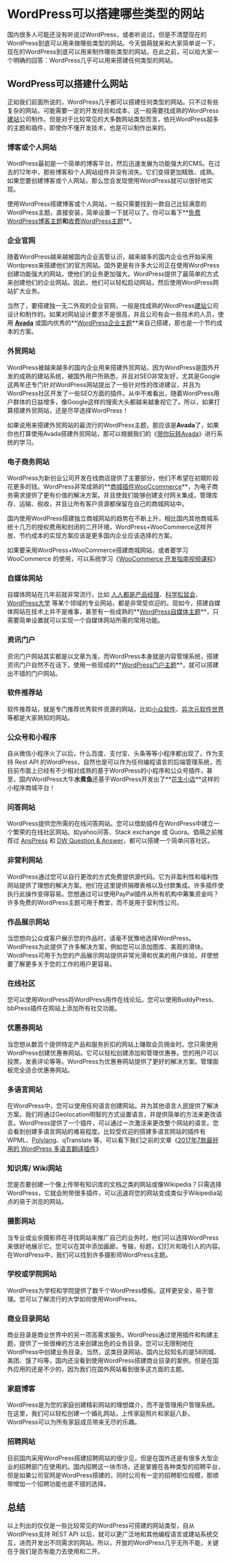 # WordPress可以搭建哪些类型的网站

国内很多人可能还没有听说过WordPress，或者听说过，但是不清楚现在的WordPress到底可以用来做哪些类型的网站。今天倡萌就来和大家简单说一下，现在的WordPress到底可以用来制作哪些类型的网站，在此之前，可以给大家一个明确的回答：WordPress几乎可以用来搭建任何类型的网站。

## WordPress可以搭建什么网站

正如我们前面所说的，WordPress几乎都可以搭建任何类型的网站。只不过有些复杂的网站，可能需要一定的开发经验和成本，这一般需要找成熟的WordPress[建站](https://www.wpdaxue.com/tag/建站)公司制作。但是对于比较常见的大多数网站类型而言，依托WordPress超多的主题和插件，即使你不懂开发技术，也是可以制作出来的。

### 博客或个人网站

WordPress最初是一个简单的博客平台，然后迅速发展为功能强大的CMS。在过去的12年中，那些博客和个人网站组件并没有消失。它们变得更加精致、成熟。如果您要创建博客或个人网站，那么您会发现使用WordPress就可以很好地实现。

使用WordPress搭建博客或个人网站，一般只需要找到一款自己比较满意的WordPress主题，直接安装，简单设置一下就可以了。你可以看下**[免费WordPress博客主题](https://www.wpdaxue.com/tag/博客主题)**和**[收费WordPress主题](https://www.wpdaxue.com/shop/tag/博客主题)**。



### 企业官网

随着WordPress越来越被国内企业高管认识，越来越多的国内企业也开始采用Wordpress来搭建他们的官方网站。国外更是有许多大公司正在使用WordPress创建功能强大的网站，使他们的业务更加强大。WordPress提供了最简单的方式来创建他们的企业网站。因此，他们可以轻松启动网站，然后使用WordPress网站扩大业务。

当然了，要搭建独一无二外观的企业官网，一般是找成熟的WordPress[建站](https://www.wpdaxue.com/tag/建站)公司设计和制作的。如果对网站设计要求不是很高，并且公司有会一些技术的人员，使用 [**Avada**](https://www.wpdaxue.com/shop/87182.html) 或国内优秀的**[WordPress企业主题](https://www.wpdaxue.com/shop/tag/企业主题)**来自己搭建，那也是一个节约成本的方案。



### 外贸网站

WordPress被越来越多的国内企业用来搭建外贸网站，因为WordPress是国外开发的成熟的建站系统，被国外用户所熟悉，并且对SEO非常友好，尤其是Google这两年还专门针对WordPress网站提出了一些针对性的改进建议，并且为WordPress社区开发了一些SEO方面的插件。从中不难看出，随着WordPress用户群体的日益增多，像Google这样的搜索大头都越来越重视它了。所以，如果打算搭建外贸网站，还是尽早选择WordPress！



如果说用来搭建外贸网站的最流行的WordPress主题，那应该是**Avada**了，如果你也打算使用Avada搭建外贸网站，那可以根据我们的《[带你玩转Avada](https://www.wpdaxue.com/shop/87182.html)》进行系统的学习。

### 电子商务网站

WordPress为新创业公司开发在线商店提供了主要部分，他们不希望在初期阶段花更多的钱。WordPress非常成熟的**[商城插件WooCcommerce](https://www.wpdaxue.com/shop/71032.html)**，为电子商务需求提供了更有价值的解决方案。并且使我们能够创建支付网关集成，管理库存、运输、税收，并且让所有客户资源都保留在自己的商城网站中。

国内使用WordPress搭建独立商城网站的趋势在不断上升，相比国内其他商城系统十几万的授权费用和封闭的二开环境，WordPress+WooCommerce这样开放、节约成本的实现方案应该是更多国内企业应该选择的方案。

如果要采用WordPress+WooCommerce搭建商城网站，或者要学习 WooCommerce 的使用，可以系统学习《[WooCommerce 开发指南视频课程](https://www.wpdaxue.com/shop/71032.html)》

### 自媒体网站

自媒体网站在几年前就非常流行，比如 [人人都是产品经理](http://www.woshipm.com/)、[科学松鼠会](https://songshuhui.net/)、[WordPress大学](https://www.wpdaxue.com/) 等某个领域的专业网站，都是非常受欢迎的。现如今，搭建自媒体网站在技术上并不是难事，甚至有一些成熟的**[WordPress自媒体主题](https://www.wpdaxue.com/shop/tag/自媒体主题)**，只需要简单设置就可以实现一个自媒体网站所需的常用功能。

### 资讯门户

资讯门户网站其实都是以文章为准，而WordPress本身就是内容管理系统，搭建资讯门户自然不在话下，使用一些现成的**[WordPress门户主题](https://www.wpdaxue.com/shop/tag/portal-theme)**，就可以搭建出不错的门户网站。

### 软件推荐站

软件推荐站，就是专门推荐优秀软件资源的网站，比如[小众软件](https://www.appinn.com/)、[异次元软件世界](https://www.iplaysoft.com/)等都是大家熟知的网站。

### 公众号和小程序

自从微信小程序火了以后，什么百度、支付宝、头条等等小程序都出现了，作为支持 Rest API 的WordPress，自然也是可以作为任何编程语言的后端管理系统，而目前市面上已经有不少相对成熟的基于WordPress的小程序和公众号插件，甚至，国内WordPress大牛**水煮鱼**还基于WordPress开发出了**[花生小店](https://97866.com/)**这样的小程序商城平台！

### 问答网站

WordPress提供您所需的在线问答网站。您可以借助插件在WordPress中建立一个繁荣的在线社区网站。如yahoo问答、Stack exchange 或 Quora。倡萌之前推荐过 [AnsPress](https://www.wpdaxue.com/anspress.html) 和 [DW Question & Answer](https://www.wpdaxue.com/dw-question-answer.html)，都可以搭建一个简单问答社区。

### 非营利网站

WordPress通过您可以自行更改的方式免费提供源代码。它为非盈利性和福利性网站提供了理想的解决方案。他们在这里提供捐赠表格以及付款集成。许多插件使执行此操作变得容易。您想通过可以使用PayPal插件从所有机构中筹集资金吗？许多免费的WordPress主题可用于教堂，而不是用于营利性公司。

### 作品展示网站

当您想向公众或客户展示您的作品时，请毫不犹豫地选择WordPress。WordPress为此提供了许多解决方案，例如您可以添加图库、美观的滑块。WordPress可用于为您的产品展示网站提供非常光滑和优美的用户体验，并使想要了解更多关于您的工作的用户更容易。

### 在线社区

您可以使用WordPress将WordPress用作在线论坛。您可以使用BuddyPress、bbPress插件在网站上添加所有社交功能。

### 优惠券网站

当您想从数百个提供特定产品和服务折扣的网站上赚取会员佣金时。您只需使用WordPress创建优惠券网站。它可以轻松创建添加和管理优惠券。您的用户可以投票，发表评论等等。WordPress为优惠券网站提供了更好的解决方案。管理面板完全适合优惠券网站。

### 多语言网站

在WordPress中，您可以使用任何语言创建网站。并为其他语言人民提供了解决方案。我们将通过Geolocation明智的方式设置语言，并提供简单的方法来更改语言。WordPress提供了一个插件，可以通过一次激活来更改整个网站的语言。您会看到创建多语言网站的难易程度。比较受欢迎的搭建多语言网站的插件有 WPML、[Polylang](https://www.wpdaxue.com/polylang-multilingual.html)、qTranslate 等，可以看下我们之前的文章《[2017年7款最好用的 WordPress 多语言翻译插件](https://www.wpdaxue.com/best-wordpress-translation-plugin.html)》

### 知识库/ Wiki网站

您是否要创建一个像上传带有知识库的文档之类的网站或像Wikipedia？只需选择WordPress，它就会附带很多插件，可以迅速将您的网站变成类似于Wikipedia站点的易于浏览的网站。

### 摄影网站

当专业或业余摄影师在寻找网站来推广自己的业务时，他们可以选择WordPress来很好地展示它。您可以在其中添加画廊，专辑，标题，幻灯片和吸引人的内容。在WordPress中，我们可以找到许多摄影师WordPress主题。

### 学校或学院网站

WordPress为学校和学院提供了数千个WordPress模板。这样更安全，易于管理。您可以了解流行的大学如何使用WordPress。

### 商业目录网站

商业目录是商业世界中的另一项高需求服务。WordPress通过使用插件和构建主题，提供了一些很棒的方法来创建出色的业务目录。您可以无限制地在WordPress中创建业务目录。当然，这类目录网站，国内比较知名的是58同城、美团、饿了吗等，国内还没看到使用WordPress搭建商业目录的案例，但是在国外应用的还是不少的，因为我们在国外网站看到很多这方面的主题。

### 家庭博客

WordPress是为您的家庭创建精彩网站的理想媒介，而不是管理用户管理系统。在这里，我们可以轻松创建一个婚礼网站，上传家庭照片和家庭八卦。WordPress可以为所有家庭成员带来无尽的乐趣。

### 招聘网站

目前国内采用WordPress搭建招聘网站的很少见，但是在国外还是有很多大型企业的招聘部门在使用的。国内招聘这一块市场，还是掌握在各种类型的招聘平台，但是如果公司官网是WordPress搭建的，同时公司有一定的招聘职位规模，那顺带增加一个招聘功能也是不错的选择。

## 总结

以上列出的仅仅是一些比较常见的WordPress可搭建的网站类型，自从WordPress支持 REST API 以后，就可以更广泛地和其他编程语言或建站系统交互，进而开发出不同需求的网站。所以，开放的WordPress几乎无所不能，关键在于我们是否有能力去使用和二开。

